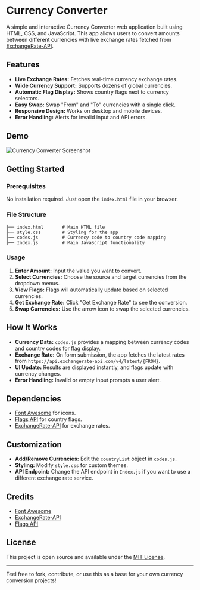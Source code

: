 # Currency Converter

A simple and interactive Currency Converter web application built using HTML, CSS, and JavaScript. This app allows users to convert amounts between different currencies with live exchange rates fetched from [ExchangeRate-API](https://www.exchangerate-api.com/).

## Features

- **Live Exchange Rates:** Fetches real-time currency exchange rates.
- **Wide Currency Support:** Supports dozens of global currencies.
- **Automatic Flag Display:** Shows country flags next to currency selectors.
- **Easy Swap:** Swap "From" and "To" currencies with a single click.
- **Responsive Design:** Works on desktop and mobile devices.
- **Error Handling:** Alerts for invalid input and API errors.

## Demo

![Currency Converter Screenshot](Screenshort.png) <!-- Add your screenshot if available -->

## Getting Started

### Prerequisites

No installation required. Just open the `index.html` file in your browser.

### File Structure

```
├── index.html       # Main HTML file
├── style.css        # Styling for the app
├── codes.js         # Currency code to country code mapping
├── Index.js         # Main JavaScript functionality
```

### Usage

1. **Enter Amount:** Input the value you want to convert.
2. **Select Currencies:** Choose the source and target currencies from the dropdown menus.
3. **View Flags:** Flags will automatically update based on selected currencies.
4. **Get Exchange Rate:** Click "Get Exchange Rate" to see the conversion.
5. **Swap Currencies:** Use the arrow icon to swap the selected currencies.

## How It Works

- **Currency Data:** `codes.js` provides a mapping between currency codes and country codes for flag display.
- **Exchange Rate:** On form submission, the app fetches the latest rates from `https://api.exchangerate-api.com/v4/latest/{FROM}`.
- **UI Update:** Results are displayed instantly, and flags update with currency changes.
- **Error Handling:** Invalid or empty input prompts a user alert.

## Dependencies

- [Font Awesome](https://cdnjs.cloudflare.com/ajax/libs/font-awesome/6.5.1/css/all.min.css) for icons.
- [Flags API](https://flagsapi.com/) for country flags.
- [ExchangeRate-API](https://www.exchangerate-api.com/) for exchange rates.

## Customization

- **Add/Remove Currencies:** Edit the `countryList` object in `codes.js`.
- **Styling:** Modify `style.css` for custom themes.
- **API Endpoint:** Change the API endpoint in `Index.js` if you want to use a different exchange rate service.

## Credits

- [Font Awesome](https://fontawesome.com/)
- [ExchangeRate-API](https://www.exchangerate-api.com/)
- [Flags API](https://flagsapi.com/)

## License

This project is open source and available under the [MIT License](LICENSE).

---

Feel free to fork, contribute, or use this as a base for your own currency conversion projects!